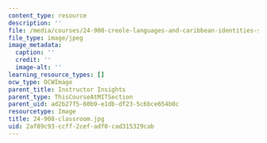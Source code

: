 ```yaml
---
content_type: resource
description: ''
file: /media/courses/24-908-creole-languages-and-caribbean-identities-spring-2017/2af89c93ccff2cefadf0cad315329cab_24-908-classroom.jpg
file_type: image/jpeg
image_metadata:
  caption: ''
  credit: ''
  image-alt: ''
learning_resource_types: []
ocw_type: OCWImage
parent_title: Instructor Insights
parent_type: ThisCourseAtMITSection
parent_uid: ad2b27f5-60b9-e1db-df23-5c6bce654b0c
resourcetype: Image
title: 24-908-classroom.jpg
uid: 2af89c93-ccff-2cef-adf0-cad315329cab
---
```

